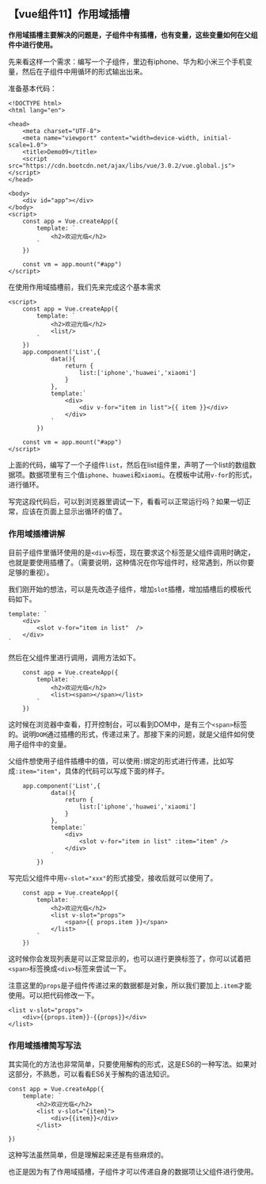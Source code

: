 ## 【vue组件11】作用域插槽

**作用域插槽主要解决的问题是，子组件中有插槽，也有变量，这些变量如何在父组件中进行使用。**

先来看这样一个需求：编写一个子组件，里边有iphone、华为和小米三个手机变量，然后在子组件中用循环的形式输出出来。

准备基本代码：

```vue
<!DOCTYPE html>
<html lang="en">

<head>
    <meta charset="UTF-8">
    <meta name="viewport" content="width=device-width, initial-scale=1.0">
    <title>Demo09</title>
    <script src="https://cdn.bootcdn.net/ajax/libs/vue/3.0.2/vue.global.js"></script>
</head>

<body>
    <div id="app"></div>
</body>
<script>
    const app = Vue.createApp({
        template: ` 
        	<h2>欢迎光临</h2>
        `
    })

    const vm = app.mount("#app")
</script>
```

在使用作用域插槽前，我们先来完成这个基本需求

```vue
<script>
    const app = Vue.createApp({
        template: ` 
        	<h2>欢迎光临</h2>
        	<list/>
        `
    })
	app.component('List',{
			data(){
				return {
					list:['iphone','huawei','xiaomi']
				}
			},
	        template:`
	     		<div>
	     			<div v-for="item in list">{{ item }}</div>
	     		</div>
	        `
	    })

    const vm = app.mount("#app")
</script>
```

上面的代码，编写了一个子组件`list`，然后在list组件里，声明了一个list的数组数据项。数据项里有三个值`iphone`、`huawei`和`xiaomi`。在模板中试用`v-for`的形式，进行循环。

写完这段代码后，可以到浏览器里调试一下，看看可以正常运行吗？如果一切正常，应该在页面上显示出循环的值了。

### 作用域插槽讲解

目前子组件里循环使用的是`<div>`标签，现在要求这个标签是父组件调用时确定，也就是要使用插槽了。（需要说明，这种情况在你写组件时，经常遇到，所以你要足够的重视）。

我们刚开始的想法，可以是先改造子组件，增加`slot`插槽，增加插槽后的模板代码如下。

```vue
template: `
    <div>
        <slot v-for="item in list"  />    
    </div>
`
```

然后在父组件里进行调用，调用方法如下。

```vue
    const app = Vue.createApp({
        template: ` 
        	<h2>欢迎光临</h2>
        	<list><span></span></list>
        `
    })
```

这时候在浏览器中查看，打开控制台，可以看到DOM中，是有三个`<span>`标签的。说明`DOM`通过插槽的形式，传递过来了。那接下来的问题，就是父组件如何使用子组件中的变量。

父组件想使用子组件插槽中的值，可以使用`:`绑定的形式进行传递，比如写成`:item="item"`，具体的代码可以写成下面的样子。

```vue
	app.component('List',{
			data(){
				return {
					list:['iphone','huawei','xiaomi']
				}
			},
	        template:`
	     		<div>
	     			<slot v-for="item in list" :item="item" />
	     		</div>
	        `
	    })
```

写完后父组件中用`v-slot="xxx"`的形式接受，接收后就可以使用了。

```vue
    const app = Vue.createApp({
        template: ` 
        	<h2>欢迎光临</h2>
        	<list v-slot="props">
        		<span>{{ props.item }}</span>
        	</list>
        `
    })
```

这时候你会发现列表是可以正常显示的，也可以进行更换标签了，你可以试着把`<span>`标签换成`<div>`标签来尝试一下。

注意这里的`props`是子组件传递过来的数据都是对象，所以我们要加上`.item`才能使用。可以把代码修改一下。

```vue
<list v-slot="props">
    <div>{{props.item}}-{{props}}</div> 
</list>
```

### 作用域插槽简写写法

其实简化的方法也非常简单，只要使用解构的形式，这是ES6的一种写法。如果对这部分，不熟悉，可以看看ES6关于解构的语法知识。

```vue
const app = Vue.createApp({
    template: `  
        <h2>欢迎光临</h2>
        <list v-slot="{item}"> 
            <div>{{item}}</div> 
        </list>
        `
})
```

这种写法虽然简单，但是理解起来还是有些麻烦的。

也正是因为有了作用域插槽，子组件才可以传递自身的数据项让父组件进行使用。